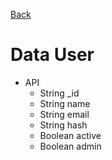 [Back](../)

# Data User

- API
  - String _id
  - String name
  - String email
  - String hash
  - Boolean active
  - Boolean admin
